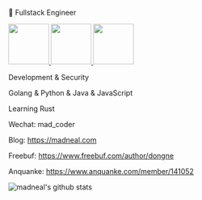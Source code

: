 
<!--
**madneal/madneal** is a ✨ _special_ ✨ repository because its `README.md` (this file) appears on your GitHub profile.

Here are some ideas to get you started:

- 🔭 I’m currently working on ...
- 🌱 I’m currently learning ...
- 👯 I’m looking to collaborate on ...
- 🤔 I’m looking for help with ...
- 💬 Ask me about ...
- 📫 How to reach me: ...
- 😄 Pronouns: ...
- ⚡ Fun fact: ...
-->

:construction_worker:  Fullstack Engineer

<a href="https://www.credential.net/6d1de1aa-2cee-46fb-a836-8d2a815d0ab8">
  <img src="![16446199223558558814915674399198.png](https://s2.loli.net/2022/04/28/mMs5cpxATnHNiDr.png)" width="80" height="80" />
</a>
<a href="https://www.credly.com/badges/0d913208-747d-4c15-b717-1a00af2edbec/public_url">
  <img src="https://s2.loli.net/2022/02/23/NgRyeXlIZ3wBf9H.png" width="80" height="80">
</a>
<a href="https://www.credly.com/badges/0d913208-747d-4c15-b717-1a00af2edbec/public_url">
  <img src="https://s2.loli.net/2022/02/23/eq5WD713XRIzFpN.png" width="80" height="80">
</a>

Development & Security

Golang & Python & Java & JavaScript

Learning Rust

Wechat: mad_coder

Blog: https://madneal.com

Freebuf: https://www.freebuf.com/author/dongne

Anquanke: https://www.anquanke.com/member/141052

![madneal's github stats](https://github-readme-stats.vercel.app/api?username=madneal&show_icons=true&theme=gruvbox)
